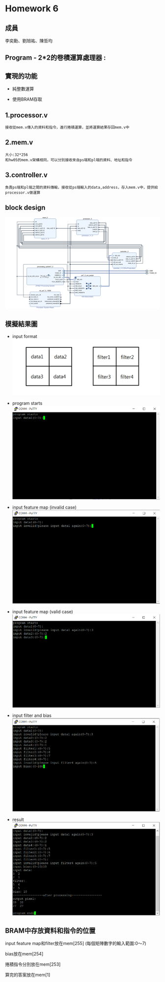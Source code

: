 Homework 6
====

## 成員
李奕勳、劉旭祐、陳哲均

## Program - 2*2的卷積運算處理器 :

## 實現的功能
* 純整數運算

* 使用BRAM存取
    
## 1.processor.v
    接收從mem.v傳入的資料和指令，進行捲積運算，並將運算結果存回mem.v中

## 2.mem.v
    大小:32*256
    和hw05的mem.v架構相同，可以分別接收來自ps端和pl端的資料、地址和指令

## 3.controller.v
    負責ps端和pl端之間的資料傳輸，接收從ps端輸入的data,address，存入mem.v中，提供給processor.v做運算
## block design
![block design](https://github.com/sanwich27/2019_FPGA_Design_Group4/blob/master/hw06/images/block%20design.PNG)

## 模擬結果圖
* input format
![0](https://github.com/sanwich27/2019_FPGA_Design_Group4/blob/master/hw06/images/input%20format.png)

* program starts
![1](https://github.com/sanwich27/2019_FPGA_Design_Group4/blob/master/hw06/images/program%20start.PNG)

* input feature map (invalid case)
![2](https://github.com/sanwich27/2019_FPGA_Design_Group4/blob/master/hw06/images/input%20invalid.PNG)

* input feature map (valid case)
![3](https://github.com/sanwich27/2019_FPGA_Design_Group4/blob/master/hw06/images/input.PNG)

* input filter and bias
![4](https://github.com/sanwich27/2019_FPGA_Design_Group4/blob/master/hw06/images/input%20bias.PNG)

* result 
![5](https://github.com/sanwich27/2019_FPGA_Design_Group4/blob/master/hw06/images/result.PNG)


## BRAM中存放資料和指令的位置
input feature map和filter放在mem[255] (每個矩陣數字的輸入範圍:0～7)

bias放在mem[254]

捲積指令分別放在mem[253]

算完的答案放在mem[1]


